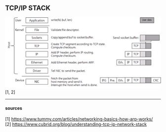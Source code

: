 
## TCP/IP STACK

![tcp/ip-stack](/images/tcp-ip-stack.png)
[1, 2]

---
#### sources

[1] https://www.tummy.com/articles/networking-basics-how-arp-works/  
[2] https://www.cubrid.org/blog/understanding-tcp-ip-network-stack
